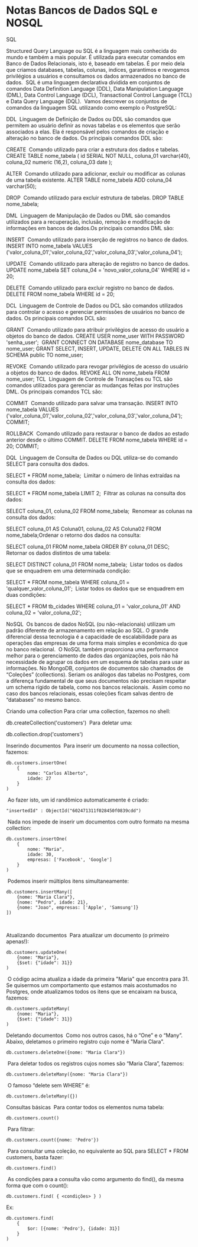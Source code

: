 <h1>Notas Bancos de Dados SQL e NOSQL</h1>

SQL

Structured Query Language ou SQL é a linguagem mais conhecida do mundo e também a mais popular. É utilizada para executar comandos em Banco de Dados Relacionais, isto é, baseado em tabelas. É por meio dela que criamos databases, tabelas, colunas, indices, garantimos e revogamos privilégios a usuários e consultamos os dados armazenados no banco de dados.
​
SQL é uma linguagem declarativa dividida em conjuntos de comandos Data Definition Language (DDL), Data Manipulation Language (DML), Data Control Language (DCL), Transactional Control Language (TCL) e Data Query Language (DQL).
​
Vamos descrever os conjuntos de comandos da linguagem SQL utilizando como exemplo o PostgreSQL:
​

DDL
​
Linguagem de Definição de Dados ou DDL são comandos que permitem ao usuário definir as novas tabelas e os elementos que serão associados a elas. Ela é responsável pelos comandos de criação e alteração no banco de dados.
​Os principais comandos DDL são:

CREATE
​
Comando utilizado para criar a estrutura dos dados e tabelas.
CREATE TABLE nome_tabela (
  id SERIAL NOT NULL,
  coluna_01 varchar(40),
  coluna_02 numeric (16,2),
  coluna_03 date
);
​

ALTER
​
Comando utilizado para adicionar, excluir ou modificar as colunas de uma tabela existente.
ALTER TABLE nome_tabela ADD coluna_04 varchar(50);
​

DROP
​
Comando utilizado para excluir estrutura de tabelas.
DROP TABLE nome_tabela;
​

DML
​
Linguagem de Manipulação de Dados ou DML são comandos utilizados para a recuperação, inclusão, remoção e modificação de informações em bancos de dados.​Os principais comandos DML são:

INSERT
​
Comando utilizado para inserção de registros no banco de dados.
INSERT INTO nome_tabela VALUES ('valor_coluna_01','valor_coluna_02','valor_coluna_03','valor_coluna_04');
​

UPDATE
​
Comando utilizado para alteração de registro no banco de dados.
UPDATE nome_tabela
SET coluna_04 = 'novo_valor_coluna_04' 
WHERE id = 20;
​

DELETE
​
Comando utilizado para excluir registro no banco de dados.
DELETE FROM nome_tabela WHERE id = 20;
​

DCL
​
Linguagem de Controle de Dados ou DCL são comandos utilizados para controlar o acesso e gerenciar permissões de usuários no banco de dados.​                                   Os principais comandos DCL são:

GRANT
​
Comando utilizado para atribuir privilégios de acesso do usuário a objetos do banco de dados.
CREATE USER nome_user WITH PASSWORD 'senha_user';
​
GRANT CONNECT ON DATABASE nome_database TO nome_user;
​
GRANT SELECT, INSERT, UPDATE, DELETE ON ALL TABLES IN SCHEMA public TO nome_user;
​

REVOKE
​
Comando utilizado para revogar privilégios de acesso do usuário a objetos do banco de dados.
REVOKE ALL
ON nome_tabela
FROM nome_user;
TCL
​
Linguagem de Controle de Transações ou TCL são comandos utilizados para gerenciar as mudanças feitas por instruções DML.
​Os principais comandos TCL são:

COMMIT
​
Comando utilizado para salvar uma transação.
INSERT INTO nome_tabela VALUES ('valor_coluna_01','valor_coluna_02','valor_coluna_03','valor_coluna_04');
COMMIT;
​

ROLLBACK
​
Comando utilizado para restaurar o banco de dados ao estado anterior desde o último COMMIT.
DELETE FROM nome_tabela WHERE id = 20;
COMMIT;
​

DQL
​
Linguagem de Consulta de Dados ou DQL utiliza-se do comando SELECT para consulta dos dados.

SELECT * FROM nome_tabela;
​
Limitar o número de linhas extraídas na consulta dos dados:

SELECT * FROM nome_tabela
LIMIT 2;
​
Filtrar as colunas na consulta dos dados:

SELECT coluna_01, coluna_02 FROM nome_tabela;
​
Renomear as colunas na consulta dos dados:

SELECT coluna_01 AS Coluna01,
       coluna_02 AS Coluna02
FROM nome_tabela;
​
Ordenar o retorno dos dados na consulta:

SELECT coluna_01
FROM nome_tabela
ORDER BY coluna_01 DESC;
​
Retornar os dados distintos de uma tabela:

SELECT DISTINCT coluna_01
FROM nome_tabela;
​
Listar todos os dados que se enquadrem em uma determinada condição:

SELECT * FROM nome_tabela
WHERE coluna_01 = 'qualquer_valor_coluna_01';
​
Listar todos os dados que se enquadrem em duas condições:

SELECT *
FROM tb_cidades
WHERE coluna_01 = 'valor_coluna_01' 
AND coluna_02 = 'valor_coluna_02'; 
​

NoSQL
​
Os bancos de dados NoSQL (ou não-relacionais) utilizam um padrão diferente de armazenamento em relação ao SQL. O grande diferencial dessa tecnologia é a capacidade de escalabilidade para as operações das empresas de uma forma mais simples e econômica do que no banco relacional.
​
O NoSQL também proporciona uma performance melhor para o gerenciamento de dados das organizações, pois não há necessidade de agrupar os dados em um esquema de tabelas para usar as informações.
​
No MongoDB, conjuntos de documentos são chamados de “Coleções” (collections). Seriam os análogos das tabelas no Postgres, com a diferença fundamental de que seus documentos não precisam respeitar um schema rígido de tabela, como nos bancos relacionais.
​
Assim como no caso dos bancos relacionais, essas coleções ficam salvas dentro de “databases” no mesmo banco.
​

Criando uma collection
Para criar uma collection, fazemos no shell:

db.createCollection('customers')
​
Para deletar uma:

db.collection.drop('customers')
​

Inserindo documentos
​
Para inserir um documento na nossa collection, fazemos:

    db.customers.insertOne(
        {
            nome: "Carlos Alberto",
            idade: 27   
        }
    )
​
Ao fazer isto, um id randômico automaticamente é criado:

    "insertedId" : ObjectId("602471311f028450f0839cdd")
​
Nada nos impede de inserir um documentos com outro formato na mesma collection:

    db.customers.insertOne(
        {
            nome: "Maria", 
            idade: 30,
            empresas: ['Facebook', 'Google']
        }
    )
​
Podemos inserir múltiplos itens simultaneamente:

    db.customers.insertMany([
        {nome: "Maria Clara"},
        {nome: "Pedro", idade: 21},
        {nome: "Joao", empresas: ['Apple', 'Samsung']}
    ])
​

Atualizando documentos
​
Para atualizar um documento (o primeiro apenas!):

    db.customers.updateOne(
        {nome: "Maria"},
        {$set: {"idade": 31}}
    )
​
O código acima atualiza a idade da primeira "Maria" que encontra para 31. Se quisermos um comportamento que estamos mais acostumados no Postgres, onde atualizamos todos os itens que se encaixam na busca, fazemos:

    db.customers.updateMany(
        {nome: "Maria"},
        {$set: {"idade": 31}}
    )
Deletando documentos
​
Como nos outros casos, há o “One” e o “Many”. Abaixo, deletamos o primeiro registro cujo nome é "Maria Clara".

    db.customers.deleteOne({nome: "Maria Clara"})
​
Para deletar todos os registros cujos nomes são “Maria Clara”, fazemos:

    db.customers.deleteMany({nome: "Maria Clara"})
​
O famoso “delete sem WHERE” é:

    db.customers.deleteMany({})
Consultas básicas
​
Para contar todos os elementos numa tabela:

    db.customers.count()
​
Para filtrar:

    db.customers.count({nome: 'Pedro'})
​
Para consultar uma coleção, no equivalente ao SQL para SELECT * FROM customers, basta fazer:

    db.customers.find()
​
As condições para a consulta vão como argumento do find(), da mesma forma que com o count():

    db.customers.find( { <condições> } )

Ex:

    db.customers.find(
        {
            $or: [{nome: 'Pedro'}, {idade: 31}]
        }
    )

